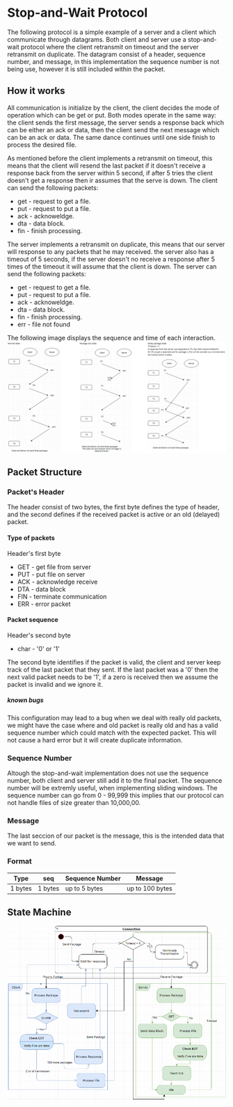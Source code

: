 # Stop-and-Wait Protocol
The following protocol is a simple example of a server and a client which communicate through datagrams.
Both client and server use a stop-and-wait protocol where the client retransmit on timeout and 
the server retransmit on duplicate. The datagram consist of a header, sequence number, and message, 
in this implementation the sequence number is not being use, however it is still included within the packet. 

## How it works
All communication is initialize by the client, the client decides the mode of operation which can be get or put. 
Both modes operate in the same way: the client sends the first message, the server sends a response back which can
be either an ack or data, then the client send the next message which can be an ack or data. The same dance continues
until one side finish to process the desired file.

As mentioned before the client implements a retransmit on timeout, this means that the client will resend the last packet 
if it doesn't receive a response back from the server within 5 second, if after 5 tries the client doesn't get a response
then ir assumes that the serve is down. The client can send the following packets:
* get - request to get a file.
* put - request to put a file.
* ack - acknoweldge.
* dta - data block.
* fin - finish processing.

The server implements a retransmit on duplicate, this means that our server will response to any packets that he may received.
the server also has a timeout of 5 seconds, if the server doesn't no receive a response after 5 times of the timeout it 
will assume that the client is down. The server can send the following packets:
* get - request to get a file.
* put - request to put a file.
* ack - acknoweldge.
* dta - data block.
* fin - finish processing.
* err - file not found

The following image displays the sequence and time of each interaction. 
![TimeLine Sequence](https://github.com/abgomez/udp-file-transfer/blob/master/stopWait/images/timeLine.PNG)

## Packet Structure 
### Packet's Header
The header consist of two bytes, the first byte defines the type of header, and the second defines if the received
packet is active or an old (delayed) packet. 

#### Type of packets
Header's first byte
* GET - get file from server
* PUT - put file on server
* ACK - acknowledge receive
* DTA - data block
* FIN - terminate communication
* ERR - error packet

#### Packet sequence
Header's second byte
* char - '0' or '1'

The second byte identifies if the packet is valid, the client and server keep track of the last packet that they sent.
If the last packet was a '0' then the next valid packet needs to be '1', if a zero is received then we assume the packet 
is invalid and we ignore it. 

##### known bugs
This configuration may lead to a bug when we deal with really old packets, we might have the case where and old packet
is really old and has a valid sequence number which could match with the expected packet. This will not cause a hard error 
but it will create duplicate information. 


### Sequence Number
Altough the stop-and-wait implementation does not use the sequence number, both client and server still add it to 
the final packet. The sequence number will be extremly useful, when implementing sliding windows. The sequence number can
go from 0 - 99,999 this implies that our protocol can not handle files of size greater than 10,000,00.

### Message
The last seccion of our packet is the message, this is the intended data that we want to send. 

### Format
Type | seq | Sequence Number | Message
---- | ----- | ------------ | ----------
1 bytes | 1 bytes | up to 5 bytes | up to 100 bytes

## State Machine
![State Machine](https://github.com/abgomez/udp-file-transfer/blob/master/stopWait/images/stateMachine.PNG)
